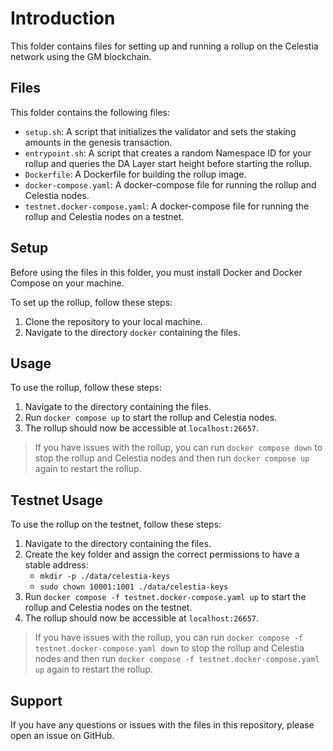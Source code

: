 # Introduction

This folder contains files for setting up and running a rollup on the Celestia network using the GM blockchain.

## Files

This folder contains the following files:

- `setup.sh`: A script that initializes the validator and sets the staking amounts in the genesis transaction.
- `entrypoint.sh`: A script that creates a random Namespace ID for your rollup and queries the DA Layer start height before starting the rollup.
- `Dockerfile`: A Dockerfile for building the rollup image.
- `docker-compose.yaml`: A docker-compose file for running the rollup and Celestia nodes.
- `testnet.docker-compose.yaml`: A docker-compose file for running the rollup and Celestia nodes on a testnet.

## Setup

Before using the files in this folder, you must install Docker and Docker Compose on your machine.

To set up the rollup, follow these steps:

1. Clone the repository to your local machine.
2. Navigate to the directory `docker` containing the files.

## Usage

To use the rollup, follow these steps:

1. Navigate to the directory containing the files.
2. Run `docker compose up` to start the rollup and Celestia nodes.
3. The rollup should now be accessible at `localhost:26657`.

> If you have issues with the rollup, you can run `docker compose down` to stop the rollup and Celestia nodes and then run `docker compose up` again to restart the rollup.

## Testnet Usage

To use the rollup on the testnet, follow these steps:

1. Navigate to the directory containing the files.
2. Create the key folder and assign the correct permissions to have a stable address:
    - `mkdir -p ./data/celestia-keys`
    - `sudo chown 10001:1001 ./data/celestia-keys`
3. Run `docker compose -f testnet.docker-compose.yaml up` to start the rollup and Celestia nodes on the testnet.
4. The rollup should now be accessible at `localhost:26657`.

> If you have issues with the rollup, you can run `docker compose -f testnet.docker-compose.yaml down` to stop the rollup and Celestia nodes and then run `docker compose -f testnet.docker-compose.yaml up` again to restart the rollup.

## Support

If you have any questions or issues with the files in this repository, please open an issue on GitHub.
